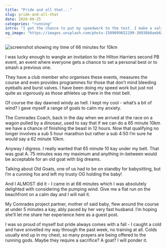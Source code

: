 ```yaml
---
title: "Pride and all that..."
slug: pride-and-all-that
date: 2020-09-25
categories: "running"
intro: "I get the chance to put my speedwork to the test. I make a valiant attempt of it, despite the conditions, but it comes at a cost."
og_image: "https://images.unsplash.com/photo-1509099652299-30938b0aeb63?ixlib=rb-1.2.1&ixid=eyJhcHBfaWQiOjExNjk0OX0&w=1200&h=630&fit=crop"
---
```


<img src="https://res.cloudinary.com/dy6grlu8z/image/upload/c_scale,h_862/v1601007803/rgttnnqedd2lyuyqpma3.jpg" alt="screenshot showing my time of 66 minutes for 10km">

I was lucky enough to wangle an invitation to the Hilton Harriers second PB event, an event where everyone gets a chance to set a personal best or to smash a previous one.

They have a club member who organises these events, measures the course and even provides programmes for those that don’t mind bleeding eyeballs and burst valves. I have been doing my speed work but just not quite as vigorously as those athletes up there in the mist belt.

Of course the day dawned windy as hell. I kept my cool - what’s a bit of wind? I gave myself a range of goals to calm my anxiety.

The Comrades Coach, back in the day when we arrived at the race on a wagon pulled by a dinosaur, used to say that if we can do a 65 minute 10km we have a chance of finishing the beast in 12 hours. Now that qualifying no longer involves a sub 5 hour marathon but rather a sub 4:50 I’m sure he would say a 62 minute 10km.

Anyway I digress. I really wanted that 65 minute 10 kay under my belt. That was goal A. 75 minutes was my maximum and anything in-between would be acceptable for an old goat with big dreams.

Talking about Old Goats, one of us had to be on standby for babysitting, but I’m a cunning fox and left my trusty OG holding the baby!

And I ALMOST did it - I came in at 66 minutes which I was absolutely delighted with considering the pumping wind. Give me a flat run on the beachfront on a calm day and I will nail it.

My Comrades project partner, mother of said baby, flew around the course at under 5 minutes a kay, ably paced by her very fast husband. I’m hoping she’ll let me share her experience here as a guest post.

I was so proud of myself but pride always comes with a fall - I caught a cold and have snivelled my way through the past week, no training at all. Colds usually end up in my chest, so many prayers are being offered to the running gods. Maybe they require a sacrifice? A goat? I will ponder it.
